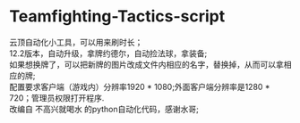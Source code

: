 # Teamfighting-Tactics-script
云顶自动化小工具，可以用来刷时长；  
12.2版本，自动升级，拿牌约德尔，自动捡法球，拿装备;  
如果想换牌了，可以把新牌的图片改成文件内相应的名字，替换掉，从而可以拿相应的牌;  
配置要求客户端（游戏内）分辨率1920 * 1080;外面客户端分辨率是1280 * 720；管理员权限打开程序.  
改编自 不高兴就喝水 的python自动化代码，感谢水哥;  
